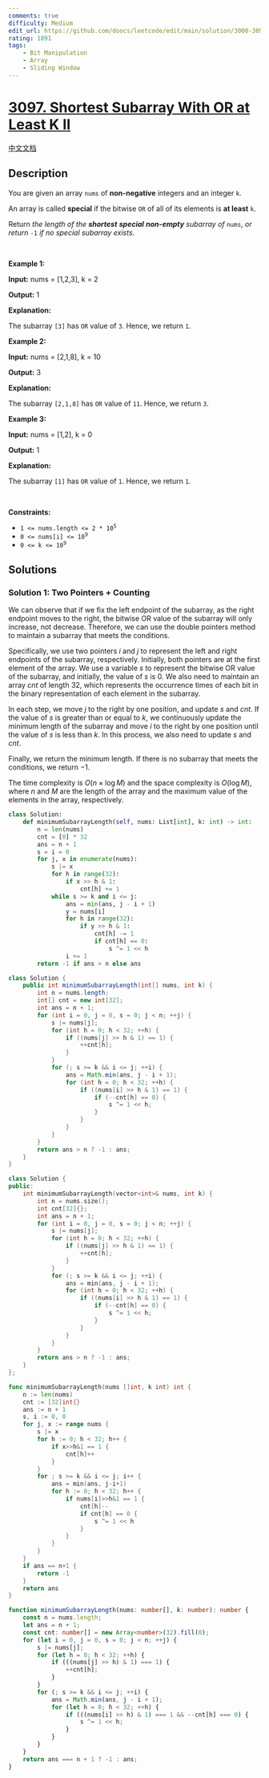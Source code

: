 ```yaml
---
comments: true
difficulty: Medium
edit_url: https://github.com/doocs/leetcode/edit/main/solution/3000-3099/3097.Shortest%20Subarray%20With%20OR%20at%20Least%20K%20II/README_EN.md
rating: 1891
tags:
    - Bit Manipulation
    - Array
    - Sliding Window
---
```


# [3097. Shortest Subarray With OR at Least K II](https://leetcode.com/problems/shortest-subarray-with-or-at-least-k-ii)

[中文文档](/solution/3000-3099/3097.Shortest%20Subarray%20With%20OR%20at%20Least%20K%20II/README.md)

## Description

<p>You are given an array <code>nums</code> of <strong>non-negative</strong> integers and an integer <code>k</code>.</p>

<p>An array is called <strong>special</strong> if the bitwise <code>OR</code> of all of its elements is <strong>at least</strong> <code>k</code>.</p>

<p>Return <em>the length of the <strong>shortest</strong> <strong>special</strong> <strong>non-empty</strong> <span data-keyword="subarray-nonempty">subarray</span> of</em> <code>nums</code>, <em>or return</em> <code>-1</code> <em>if no special subarray exists</em>.</p>

<p>&nbsp;</p>
<p><strong class="example">Example 1:</strong></p>

<div class="example-block">
<p><strong>Input:</strong> <span class="example-io">nums = [1,2,3], k = 2</span></p>

<p><strong>Output:</strong> <span class="example-io">1</span></p>

<p><strong>Explanation:</strong></p>

<p>The subarray <code>[3]</code> has <code>OR</code> value of <code>3</code>. Hence, we return <code>1</code>.</p>
</div>

<p><strong class="example">Example 2:</strong></p>

<div class="example-block">
<p><strong>Input:</strong> <span class="example-io">nums = [2,1,8], k = 10</span></p>

<p><strong>Output:</strong> <span class="example-io">3</span></p>

<p><strong>Explanation:</strong></p>

<p>The subarray <code>[2,1,8]</code> has <code>OR</code> value of <code>11</code>. Hence, we return <code>3</code>.</p>
</div>

<p><strong class="example">Example 3:</strong></p>

<div class="example-block">
<p><strong>Input:</strong> <span class="example-io">nums = [1,2], k = 0</span></p>

<p><strong>Output:</strong> <span class="example-io">1</span></p>

<p><strong>Explanation:</strong></p>

<p>The subarray <code>[1]</code> has <code>OR</code> value of <code>1</code>. Hence, we return <code>1</code>.</p>
</div>

<p>&nbsp;</p>
<p><strong>Constraints:</strong></p>

<ul>
	<li><code>1 &lt;= nums.length &lt;= 2 * 10<sup>5</sup></code></li>
	<li><code>0 &lt;= nums[i] &lt;= 10<sup>9</sup></code></li>
	<li><code>0 &lt;= k &lt;= 10<sup>9</sup></code></li>
</ul>

## Solutions

### Solution 1: Two Pointers + Counting

We can observe that if we fix the left endpoint of the subarray, as the right endpoint moves to the right, the bitwise OR value of the subarray will only increase, not decrease. Therefore, we can use the double pointers method to maintain a subarray that meets the conditions.

Specifically, we use two pointers $i$ and $j$ to represent the left and right endpoints of the subarray, respectively. Initially, both pointers are at the first element of the array. We use a variable $s$ to represent the bitwise OR value of the subarray, and initially, the value of $s$ is $0$. We also need to maintain an array $cnt$ of length $32$, which represents the occurrence times of each bit in the binary representation of each element in the subarray.

In each step, we move $j$ to the right by one position, and update $s$ and $cnt$. If the value of $s$ is greater than or equal to $k$, we continuously update the minimum length of the subarray and move $i$ to the right by one position until the value of $s$ is less than $k$. In this process, we also need to update $s$ and $cnt$.

Finally, we return the minimum length. If there is no subarray that meets the conditions, we return $-1$.

The time complexity is $O(n \times \log M)$ and the space complexity is $O(\log M)$, where $n$ and $M$ are the length of the array and the maximum value of the elements in the array, respectively.

<!-- tabs:start -->

```python
class Solution:
    def minimumSubarrayLength(self, nums: List[int], k: int) -> int:
        n = len(nums)
        cnt = [0] * 32
        ans = n + 1
        s = i = 0
        for j, x in enumerate(nums):
            s |= x
            for h in range(32):
                if x >> h & 1:
                    cnt[h] += 1
            while s >= k and i <= j:
                ans = min(ans, j - i + 1)
                y = nums[i]
                for h in range(32):
                    if y >> h & 1:
                        cnt[h] -= 1
                        if cnt[h] == 0:
                            s ^= 1 << h
                i += 1
        return -1 if ans > n else ans
```

```java
class Solution {
    public int minimumSubarrayLength(int[] nums, int k) {
        int n = nums.length;
        int[] cnt = new int[32];
        int ans = n + 1;
        for (int i = 0, j = 0, s = 0; j < n; ++j) {
            s |= nums[j];
            for (int h = 0; h < 32; ++h) {
                if ((nums[j] >> h & 1) == 1) {
                    ++cnt[h];
                }
            }
            for (; s >= k && i <= j; ++i) {
                ans = Math.min(ans, j - i + 1);
                for (int h = 0; h < 32; ++h) {
                    if ((nums[i] >> h & 1) == 1) {
                        if (--cnt[h] == 0) {
                            s ^= 1 << h;
                        }
                    }
                }
            }
        }
        return ans > n ? -1 : ans;
    }
}
```

```cpp
class Solution {
public:
    int minimumSubarrayLength(vector<int>& nums, int k) {
        int n = nums.size();
        int cnt[32]{};
        int ans = n + 1;
        for (int i = 0, j = 0, s = 0; j < n; ++j) {
            s |= nums[j];
            for (int h = 0; h < 32; ++h) {
                if ((nums[j] >> h & 1) == 1) {
                    ++cnt[h];
                }
            }
            for (; s >= k && i <= j; ++i) {
                ans = min(ans, j - i + 1);
                for (int h = 0; h < 32; ++h) {
                    if ((nums[i] >> h & 1) == 1) {
                        if (--cnt[h] == 0) {
                            s ^= 1 << h;
                        }
                    }
                }
            }
        }
        return ans > n ? -1 : ans;
    }
};
```

```go
func minimumSubarrayLength(nums []int, k int) int {
	n := len(nums)
	cnt := [32]int{}
	ans := n + 1
	s, i := 0, 0
	for j, x := range nums {
		s |= x
		for h := 0; h < 32; h++ {
			if x>>h&1 == 1 {
				cnt[h]++
			}
		}
		for ; s >= k && i <= j; i++ {
			ans = min(ans, j-i+1)
			for h := 0; h < 32; h++ {
				if nums[i]>>h&1 == 1 {
					cnt[h]--
					if cnt[h] == 0 {
						s ^= 1 << h
					}
				}
			}
		}
	}
	if ans == n+1 {
		return -1
	}
	return ans
}
```

```ts
function minimumSubarrayLength(nums: number[], k: number): number {
    const n = nums.length;
    let ans = n + 1;
    const cnt: number[] = new Array<number>(32).fill(0);
    for (let i = 0, j = 0, s = 0; j < n; ++j) {
        s |= nums[j];
        for (let h = 0; h < 32; ++h) {
            if (((nums[j] >> h) & 1) === 1) {
                ++cnt[h];
            }
        }
        for (; s >= k && i <= j; ++i) {
            ans = Math.min(ans, j - i + 1);
            for (let h = 0; h < 32; ++h) {
                if (((nums[i] >> h) & 1) === 1 && --cnt[h] === 0) {
                    s ^= 1 << h;
                }
            }
        }
    }
    return ans === n + 1 ? -1 : ans;
}
```

<!-- tabs:end -->

<!-- end -->
